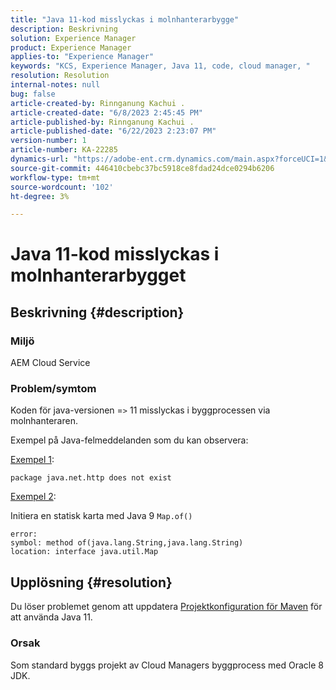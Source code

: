 ```yaml
---
title: "Java 11-kod misslyckas i molnhanterarbygge"
description: Beskrivning
solution: Experience Manager
product: Experience Manager
applies-to: "Experience Manager"
keywords: "KCS, Experience Manager, Java 11, code, cloud manager, "
resolution: Resolution
internal-notes: null
bug: false
article-created-by: Rinnganung Kachui .
article-created-date: "6/8/2023 2:45:45 PM"
article-published-by: Rinnganung Kachui .
article-published-date: "6/22/2023 2:23:07 PM"
version-number: 1
article-number: KA-22285
dynamics-url: "https://adobe-ent.crm.dynamics.com/main.aspx?forceUCI=1&pagetype=entityrecord&etn=knowledgearticle&id=6f0f6424-0b06-ee11-8f6e-6045bd006793"
source-git-commit: 446410cbebc37bc5918ce8fdad24dce0294b6206
workflow-type: tm+mt
source-wordcount: '102'
ht-degree: 3%

---
```


# Java 11-kod misslyckas i molnhanterarbygget

## Beskrivning {#description}


### <b>Miljö</b>

AEM Cloud Service

### <b>Problem/symtom</b>

Koden för java-versionen =`>`  11 misslyckas i byggprocessen via molnhanteraren.

Exempel på Java-felmeddelanden som du kan observera:

<u>Exempel 1</u>:


```
package java.net.http does not exist
```


<u>Exempel 2</u>:

Initiera en statisk karta med Java 9 `Map.of()`


```
error:
symbol: method of(java.lang.String,java.lang.String)
location: interface java.util.Map
```



## Upplösning {#resolution}


Du löser problemet genom att uppdatera [Projektkonfiguration för Maven](https://experienceleague.adobe.com/docs/experience-manager-cloud-manager/content/getting-started/project-creation/build-environment.html#maven-toolchains) för att använda Java 11.

### <b>Orsak</b>

Som standard byggs projekt av Cloud Managers byggprocess med Oracle 8 JDK.
